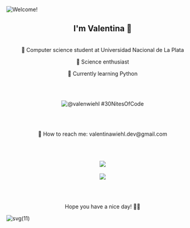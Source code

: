 ![Welcome!](https://github.com/user-attachments/assets/6d03b147-4641-4f4e-920f-b3bd3c22ba89)


<h2 align="center" margin="5px"> I'm Valentina 💜</h2> </br>
<div align="center"
  <p>🍄 Computer science student at Universidad Nacional de La Plata</p>
  <p>🔬 Science enthusiast</p>
  <p>🌱 Currently learning Python</p>
</div></br></br>

<div align="center">
  
![@valenwiehl #30NitesOfCode](https://www.codedex.io/api/petStatus?user=valenwiehl)
</div></br></br>

<div align="center">
  <p>📩 How to reach me: valentinawiehl.dev@gmail.com</p></br></br>
  
  ![](https://github-readme-stats.vercel.app/api/top-langs/?username=wiehl-valentina&theme=nightowl&hide_border=false&include_all_commits=false&count_private=false&layout=compact)<br/><br/>
  ![](https://github-readme-streak-stats.herokuapp.com/?user=wiehl-valentina&theme=nightowl&hide_border=false)
  
</div></br></br>
<p align="center"> Hope you have a nice day! 🧚‍♀️ </p>

![svg(11)](https://github.com/user-attachments/assets/c7b9ca89-426e-40c9-ae0d-210a4f3c1eaf)



